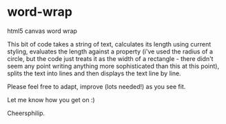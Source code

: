 word-wrap
=========

html5 canvas word wrap

This bit of code takes a string of text, calculates its length using current styling, 
evaluates the length against a property (i've used the radius of a circle, but the code
just treats it as the width of a rectangle - there didn't seem any point writing 
anything more sophisticated than this at this point), splits the text into lines and
then displays the text line by line. 

Please feel free to adapt, improve (lots needed!) as you see fit. 

Let me know how you get on :)

Cheersphilip.
